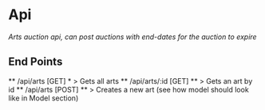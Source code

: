 # Api

*Arts auction api, can post auctions with end-dates for the auction to expire*

## End Points

** /api/arts      [GET]  * > Gets all arts
** /api/arts/:id  [GET]  ** >  Gets an art by id
** /api/arts      [POST] ** >  Creates a new art (see how model should look like in Model section)
